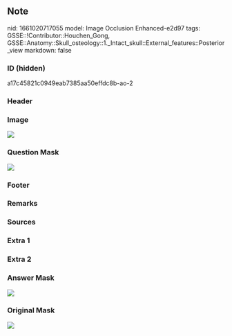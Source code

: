 ## Note
nid: 1661020717055
model: Image Occlusion Enhanced-e2d97
tags: GSSE::!Contributor::Houchen_Gong, GSSE::Anatomy::Skull_osteology::1._Intact_skull::External_features::Posterior_view
markdown: false

### ID (hidden)
a17c45821c0949eab7385aa50effdc8b-ao-2

### Header


### Image
<img src="tmpvbn6freu.png">

### Question Mask
<img src="a17c45821c0949eab7385aa50effdc8b-ao-2-Q.svg">

### Footer


### Remarks


### Sources


### Extra 1


### Extra 2


### Answer Mask
<img src="a17c45821c0949eab7385aa50effdc8b-ao-2-A.svg">

### Original Mask
<img src="a17c45821c0949eab7385aa50effdc8b-ao-O.svg">
